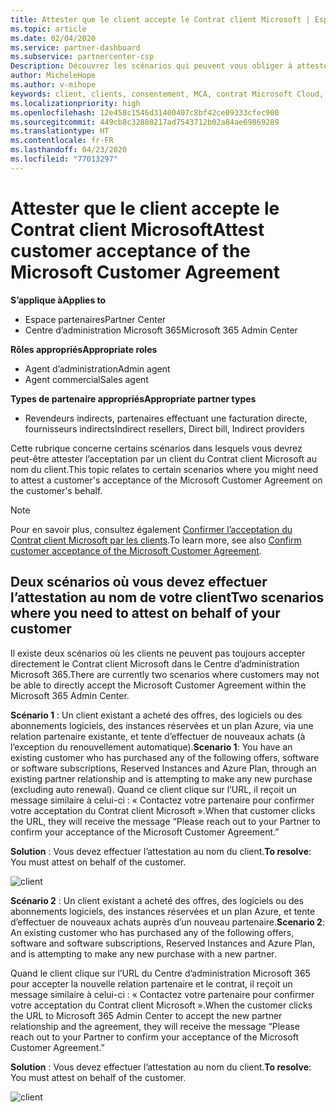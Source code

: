 ```yaml
---
title: Attester que le client accepte le Contrat client Microsoft | Espace partenaires
ms.topic: article
ms.date: 02/04/2020
ms.service: partner-dashboard
ms.subservice: partnercenter-csp
Description: Découvrez les scénarios qui peuvent vous obliger à attester l’acceptation du Contrat client Microsoft au nom de votre client.
author: MicheleHope
ms.author: v-mihope
keywords: client, clients, consentement, MCA, contrat Microsoft Cloud, Contrat client Microsoft, modèles d’accord client, attestation d’acceptation
ms.localizationpriority: high
ms.openlocfilehash: 12e458c1546d31400407c8bf42ce09333cfec900
ms.sourcegitcommit: 449cb8c32880217ad7543712b02a84ae69869289
ms.translationtype: HT
ms.contentlocale: fr-FR
ms.lasthandoff: 04/23/2020
ms.locfileid: "77013297"
---
```

# <a name="attest-customer-acceptance-of-the-microsoft-customer-agreement"></a><span data-ttu-id="1906b-104">Attester que le client accepte le Contrat client Microsoft</span><span class="sxs-lookup"><span data-stu-id="1906b-104">Attest customer acceptance of the Microsoft Customer Agreement</span></span>

<span data-ttu-id="1906b-105">**S’applique à**</span><span class="sxs-lookup"><span data-stu-id="1906b-105">**Applies to**</span></span>

- <span data-ttu-id="1906b-106">Espace partenaires</span><span class="sxs-lookup"><span data-stu-id="1906b-106">Partner Center</span></span>
- <span data-ttu-id="1906b-107">Centre d’administration Microsoft 365</span><span class="sxs-lookup"><span data-stu-id="1906b-107">Microsoft 365 Admin Center</span></span>

<span data-ttu-id="1906b-108">**Rôles appropriés**</span><span class="sxs-lookup"><span data-stu-id="1906b-108">**Appropriate roles**</span></span>

- <span data-ttu-id="1906b-109">Agent d’administration</span><span class="sxs-lookup"><span data-stu-id="1906b-109">Admin agent</span></span>
- <span data-ttu-id="1906b-110">Agent commercial</span><span class="sxs-lookup"><span data-stu-id="1906b-110">Sales agent</span></span>

<span data-ttu-id="1906b-111">**Types de partenaire appropriés**</span><span class="sxs-lookup"><span data-stu-id="1906b-111">**Appropriate partner types**</span></span>

- <span data-ttu-id="1906b-112">Revendeurs indirects, partenaires effectuant une facturation directe, fournisseurs indirects</span><span class="sxs-lookup"><span data-stu-id="1906b-112">Indirect resellers, Direct bill, Indirect providers</span></span>

<span data-ttu-id="1906b-113">Cette rubrique concerne certains scénarios dans lesquels vous devrez peut-être attester l’acceptation par un client du Contrat client Microsoft au nom du client.</span><span class="sxs-lookup"><span data-stu-id="1906b-113">This topic relates to certain scenarios where you might need to attest a customer's acceptance of the Microsoft Customer Agreement on the customer's behalf.</span></span>

>[!NOTE]
><span data-ttu-id="1906b-114">Pour en savoir plus, consultez également [Confirmer l’acceptation du Contrat client Microsoft par les clients](confirm-customer-agreement.md).</span><span class="sxs-lookup"><span data-stu-id="1906b-114">To learn more, see also [Confirm customer acceptance of the Microsoft Customer Agreement](confirm-customer-agreement.md).</span></span>

## <a name="two-scenarios-where-you-need-to-attest-on-behalf-of-your-customer"></a><span data-ttu-id="1906b-115">Deux scénarios où vous devez effectuer l’attestation au nom de votre client</span><span class="sxs-lookup"><span data-stu-id="1906b-115">Two scenarios where you need to attest on behalf of your customer</span></span>

<span data-ttu-id="1906b-116">Il existe deux scénarios où les clients ne peuvent pas toujours accepter directement le Contrat client Microsoft dans le Centre d’administration Microsoft 365.</span><span class="sxs-lookup"><span data-stu-id="1906b-116">There are currently two scenarios where customers may not be able to directly accept the Microsoft Customer Agreement within the Microsoft 365 Admin Center.</span></span>

<span data-ttu-id="1906b-117">**Scénario 1** : Un client existant a acheté des offres, des logiciels ou des abonnements logiciels, des instances réservées et un plan Azure, via une relation partenaire existante, et tente d’effectuer de nouveaux achats (à l’exception du renouvellement automatique).</span><span class="sxs-lookup"><span data-stu-id="1906b-117">**Scenario 1**: You have an existing customer who has purchased any of the following offers, software or software subscriptions, Reserved Instances and Azure Plan, through an existing partner relationship and is attempting to make any new purchase (excluding auto renewal).</span></span> <span data-ttu-id="1906b-118">Quand ce client clique sur l’URL, il reçoit un message similaire à celui-ci : « Contactez votre partenaire pour confirmer votre acceptation du Contrat client Microsoft ».</span><span class="sxs-lookup"><span data-stu-id="1906b-118">When that customer clicks the URL, they will receive the message “Please reach out to your Partner to confirm your acceptance of the Microsoft Customer Agreement.”</span></span>  

<span data-ttu-id="1906b-119">**Solution** : Vous devez effectuer l’attestation au nom du client.</span><span class="sxs-lookup"><span data-stu-id="1906b-119">**To resolve**: You must attest on behalf of the customer.</span></span>

![client](images/mca/accept-scenario-1.png)

<span data-ttu-id="1906b-121">**Scénario 2** : Un client existant a acheté des offres, des logiciels ou des abonnements logiciels, des instances réservées et un plan Azure, et tente d’effectuer de nouveaux achats auprès d’un nouveau partenaire.</span><span class="sxs-lookup"><span data-stu-id="1906b-121">**Scenario 2**: An existing customer who has purchased any of the following offers, software and software subscriptions, Reserved Instances and Azure Plan, and is attempting to make any new purchase with a new partner.</span></span> 

<span data-ttu-id="1906b-122">Quand le client clique sur l’URL du Centre d’administration Microsoft 365 pour accepter la nouvelle relation partenaire et le contrat, il reçoit un message similaire à celui-ci : « Contactez votre partenaire pour confirmer votre acceptation du Contrat client Microsoft ».</span><span class="sxs-lookup"><span data-stu-id="1906b-122">When the customer clicks the URL to Microsoft 365 Admin Center to accept the new partner relationship and the agreement, they will receive the message “Please reach out to your Partner to confirm your acceptance of the Microsoft Customer Agreement.”</span></span>  

<span data-ttu-id="1906b-123">**Solution** : Vous devez effectuer l’attestation au nom du client.</span><span class="sxs-lookup"><span data-stu-id="1906b-123">**To resolve**: You must attest on behalf of the customer.</span></span>  

![client](images/mca/accept-scenario-2.png)
